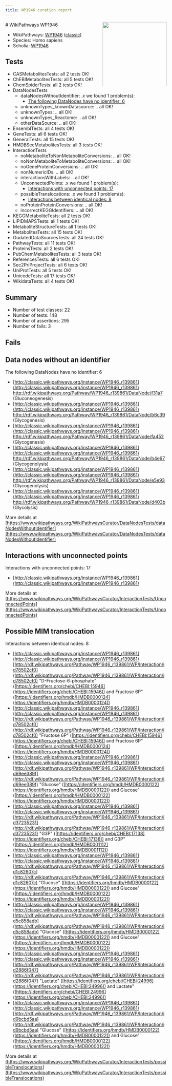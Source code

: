 ```yaml
---
title: WP1946 curation report
---
```


<img style="float: right; width: 200px" src="https://upload.wikimedia.org/wikipedia/commons/thumb/8/83/Wplogo_with_text_500.png/640px-Wplogo_with_text_500.png" />
# WikiPathways WP1946

* WikiPathways: [WP1946](https://wikipathways.org/pathways/WP1946) ([classic](https://classic.wikipathways.org/instance/WP1946))
* Species: Homo sapiens
* Scholia: [WP1946](https://scholia.toolforge.org/wikipathways/WP1946)
## Tests
* CASMetabolitesTests: all 2 tests OK!
* ChEBIMetabolitesTests: all 5 tests OK!
* ChemSpiderTests: all 2 tests OK!
* DataNodesTests
    * dataNodesWithoutIdentifier: .x we found 1 problem(s):
        * [The following DataNodes have no identifier: 6](#d2d32fa5)
    * unknownTypes_knownDatasource: .. all OK!
    * unknownTypes: .. all OK!
    * unknownTypes_Reactome: .. all OK!
    * otherDataSource: .. all OK!
* EnsemblTests: all 4 tests OK!
* GeneTests: all 6 tests OK!
* GeneralTests: all 15 tests OK!
* HMDBSecMetabolitesTests: all 3 tests OK!
* InteractionTests
    * noMetaboliteToNonMetaboliteConversions: .. all OK!
    * noNonMetaboliteToMetaboliteConversions: .. all OK!
    * noGeneProteinConversions: .. all OK!
    * nonNumericIDs: .. all OK!
    * interactionsWithLabels: .. all OK!
    * UnconnectedPoints: .x we found 1 problem(s):
        * [Interactions with unconnected points: 17](#7f1d407e)
    * possibleTranslocations: .x we found 1 problem(s):
        * [Interactions between identical nodes: 8](#1c11820d)
    * noProteinProteinConversions: .. all OK!
    * incorrectKEGGIdentifiers: .. all OK!
* KEGGMetaboliteTests: all 2 tests OK!
* LIPIDMAPSTests: all 1 tests OK!
* MetaboliteStructureTests: all 1 tests OK!
* MetabolitesTests: all 15 tests OK!
* OudatedDataSourcesTests: all 24 tests OK!
* PathwayTests: all 11 tests OK!
* ProteinsTests: all 2 tests OK!
* PubChemMetabolitesTests: all 3 tests OK!
* ReferencesTests: all 6 tests OK!
* Sec2PriProjectTests: all 6 tests OK!
* UniProtTests: all 5 tests OK!
* UnicodeTests: all 17 tests OK!
* WikidataTests: all 4 tests OK!


## Summary

* Number of test classes: 22
* Number of tests: 148
* Number of assertions: 295
* Number of fails: 3

## Fails

<a name="d2d32fa5" />

## Data nodes without an identifier

The following DataNodes have no identifier: 6

* [http://classic.wikipathways.org/instance/WP1946_r139861](http://classic.wikipathways.org/instance/WP1946_r139861) http://rdf.wikipathways.org/Pathway/WP1946_r139861/DataNode/f31a7 (Gluconeogenesis)
* [http://classic.wikipathways.org/instance/WP1946_r139861](http://classic.wikipathways.org/instance/WP1946_r139861) http://rdf.wikipathways.org/Pathway/WP1946_r139861/DataNode/b6c39 (Glycogenesis)
* [http://classic.wikipathways.org/instance/WP1946_r139861](http://classic.wikipathways.org/instance/WP1946_r139861) http://rdf.wikipathways.org/Pathway/WP1946_r139861/DataNode/fa452 (Glycogenesis)
* [http://classic.wikipathways.org/instance/WP1946_r139861](http://classic.wikipathways.org/instance/WP1946_r139861) http://rdf.wikipathways.org/Pathway/WP1946_r139861/DataNode/b4e67 (Glycogenolysis)
* [http://classic.wikipathways.org/instance/WP1946_r139861](http://classic.wikipathways.org/instance/WP1946_r139861) http://rdf.wikipathways.org/Pathway/WP1946_r139861/DataNode/e5e93 (Glycogenolysis)
* [http://classic.wikipathways.org/instance/WP1946_r139861](http://classic.wikipathways.org/instance/WP1946_r139861) http://rdf.wikipathways.org/Pathway/WP1946_r139861/DataNode/d403b (Glycolysis)


More details at [https://www.wikipathways.org/WikiPathwaysCurator/DataNodesTests/dataNodesWithoutIdentifier](https://www.wikipathways.org/WikiPathwaysCurator/DataNodesTests/dataNodesWithoutIdentifier)

<a name="7f1d407e" />

## Interactions with unconnected points

Interactions with unconnected points: 17

* [http://classic.wikipathways.org/instance/WP1946_r139861](http://classic.wikipathways.org/instance/WP1946_r139861)


More details at [https://www.wikipathways.org/WikiPathwaysCurator/InteractionTests/UnconnectedPoints](https://www.wikipathways.org/WikiPathwaysCurator/InteractionTests/UnconnectedPoints)

<a name="1c11820d" />

## Possible MIM translocation

Interactions between identical nodes: 8

* [http://classic.wikipathways.org/instance/WP1946_r139861](http://classic.wikipathways.org/instance/WP1946_r139861) [http://rdf.wikipathways.org/Pathway/WP1946_r139861/WP/Interaction/id78502cf0](http://rdf.wikipathways.org/Pathway/WP1946_r139861/WP/Interaction/id78502cf0) "D-Fructose-6-phosphate" ([https://identifiers.org/chebi/CHEBI:15946](https://identifiers.org/chebi/CHEBI:15946)) and 
Fructose 6P" ([https://identifiers.org/hmdb/HMDB0000124](https://identifiers.org/hmdb/HMDB0000124))
* [http://classic.wikipathways.org/instance/WP1946_r139861](http://classic.wikipathways.org/instance/WP1946_r139861) [http://rdf.wikipathways.org/Pathway/WP1946_r139861/WP/Interaction/id78502cf0](http://rdf.wikipathways.org/Pathway/WP1946_r139861/WP/Interaction/id78502cf0) "Fructose 6P" ([https://identifiers.org/chebi/CHEBI:15946](https://identifiers.org/chebi/CHEBI:15946)) and 
Fructose 6P" ([https://identifiers.org/hmdb/HMDB0000124](https://identifiers.org/hmdb/HMDB0000124))
* [http://classic.wikipathways.org/instance/WP1946_r139861](http://classic.wikipathways.org/instance/WP1946_r139861) [http://rdf.wikipathways.org/Pathway/WP1946_r139861/WP/Interaction/id69ee389f](http://rdf.wikipathways.org/Pathway/WP1946_r139861/WP/Interaction/id69ee389f) "Glucose" ([https://identifiers.org/hmdb/HMDB0000122](https://identifiers.org/hmdb/HMDB0000122)) and 
Glucose" ([https://identifiers.org/hmdb/HMDB0000122](https://identifiers.org/hmdb/HMDB0000122))
* [http://classic.wikipathways.org/instance/WP1946_r139861](http://classic.wikipathways.org/instance/WP1946_r139861) [http://rdf.wikipathways.org/Pathway/WP1946_r139861/WP/Interaction/id37235231](http://rdf.wikipathways.org/Pathway/WP1946_r139861/WP/Interaction/id37235231) "G3P" ([https://identifiers.org/chebi/CHEBI:17138](https://identifiers.org/chebi/CHEBI:17138)) and 
G3P" ([https://identifiers.org/hmdb/HMDB0001112](https://identifiers.org/hmdb/HMDB0001112))
* [http://classic.wikipathways.org/instance/WP1946_r139861](http://classic.wikipathways.org/instance/WP1946_r139861) [http://rdf.wikipathways.org/Pathway/WP1946_r139861/WP/Interaction/id1c82607c](http://rdf.wikipathways.org/Pathway/WP1946_r139861/WP/Interaction/id1c82607c) "Glucose" ([https://identifiers.org/hmdb/HMDB0000122](https://identifiers.org/hmdb/HMDB0000122)) and 
Glucose" ([https://identifiers.org/hmdb/HMDB0000122](https://identifiers.org/hmdb/HMDB0000122))
* [http://classic.wikipathways.org/instance/WP1946_r139861](http://classic.wikipathways.org/instance/WP1946_r139861) [http://rdf.wikipathways.org/Pathway/WP1946_r139861/WP/Interaction/id5c858adb](http://rdf.wikipathways.org/Pathway/WP1946_r139861/WP/Interaction/id5c858adb) "Glucose" ([https://identifiers.org/hmdb/HMDB0000122](https://identifiers.org/hmdb/HMDB0000122)) and 
Glucose" ([https://identifiers.org/hmdb/HMDB0000122](https://identifiers.org/hmdb/HMDB0000122))
* [http://classic.wikipathways.org/instance/WP1946_r139861](http://classic.wikipathways.org/instance/WP1946_r139861) [http://rdf.wikipathways.org/Pathway/WP1946_r139861/WP/Interaction/id2886f047](http://rdf.wikipathways.org/Pathway/WP1946_r139861/WP/Interaction/id2886f047) "Lactate" ([https://identifiers.org/chebi/CHEBI:24996](https://identifiers.org/chebi/CHEBI:24996)) and 
Lactate" ([https://identifiers.org/chebi/CHEBI:24996](https://identifiers.org/chebi/CHEBI:24996))
* [http://classic.wikipathways.org/instance/WP1946_r139861](http://classic.wikipathways.org/instance/WP1946_r139861) [http://rdf.wikipathways.org/Pathway/WP1946_r139861/WP/Interaction/id9bcbd5aa](http://rdf.wikipathways.org/Pathway/WP1946_r139861/WP/Interaction/id9bcbd5aa) "Glucose" ([https://identifiers.org/hmdb/HMDB0000122](https://identifiers.org/hmdb/HMDB0000122)) and 
Glucose" ([https://identifiers.org/hmdb/HMDB0000122](https://identifiers.org/hmdb/HMDB0000122))


More details at [https://www.wikipathways.org/WikiPathwaysCurator/InteractionTests/possibleTranslocations](https://www.wikipathways.org/WikiPathwaysCurator/InteractionTests/possibleTranslocations)

